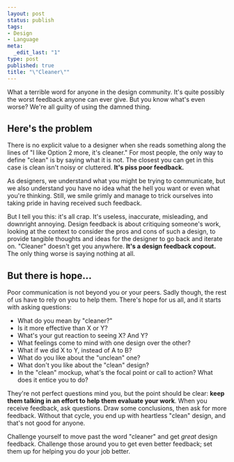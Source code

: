```yaml
--- 
layout: post
status: publish
tags: 
- Design
- Language
meta: 
  _edit_last: "1"
type: post
published: true
title: "\"Cleaner\""
---
```

<p>What a terrible word for anyone in the design community. It's quite possibly the worst feedback anyone can ever give. But you know what's even worse? We're all guilty of using the damned thing.</p>

<h2>Here's the problem</h2>
<p>There is no explicit value to a designer when she reads something along the lines of "I like Option 2 more, it's cleaner." For most people, the only way to define "clean" is by saying what it is not. The closest you can get in this case is clean isn't noisy or cluttered. <strong>It's piss poor feedback.</strong></p>
<p>As designers, we understand what you might be trying to communicate, but we also understand you have no idea what the hell you want or even what you're thinking. Still, we smile grimly and manage to trick ourselves into taking pride in having received such feedback.</p>
<p>But I tell you this: it's all crap. It's useless, inaccurate, misleading, and downright annoying. Design feedback is about critiquing someone's work, looking at the context to consider the pros and cons of such a design, to provide tangible thoughts and ideas for the designer to go back and iterate on. "Cleaner" doesn't get you anywhere. <strong>It's a design feedback copout.</strong> The only thing worse is saying nothing at all.</p>

<h2>But there is hope...</h2>
<p>Poor communication is not beyond you or your peers. Sadly though, the rest of us have to rely on you to help them. There's hope for us all, and it starts with asking questions:</p>
<ul>
	<li>What do you mean by "cleaner?"</li>
	<li>Is it more effective than X or Y?</li>
	<li>What's your gut reaction to seeing X? And Y?</li>
	<li>What feelings come to mind with one design over the other?</li>
	<li>What if we did X to Y, instead of A to B?</li>
	<li>What do you like about the "unclean" one?</li>
	<li>What don't you like about the "clean" design?</li>
	<li>In the "clean" mockup, what's the focal point or call to action? What does it entice you to do?</li>
</ul>
<p>They're not perfect questions mind you, but the point should be clear: <strong>keep them talking in an effort to help them evaluate your work</strong>. When you receive feedback, ask questions. Draw some conclusions, then ask for more feedback. Without that cycle, you end up with heartless "clean" design, and that's not good for anyone.</p>
<p>Challenge yourself to move past the word "cleaner" and get <em>great</em> design feedback. Challenge those around you to get even better feedback; set them up for helping you do your job better.</p>
